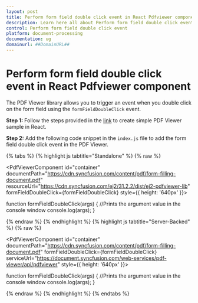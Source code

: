 ```yaml
---
layout: post
title: Perform form field double click event in React Pdfviewer component | Syncfusion
description: Learn here all about Perform form field double click event in Syncfusion React Pdfviewer component of Syncfusion Essential JS 2 and more.
control: Perform form field double click event
platform: document-processing
documentation: ug
domainurl: ##DomainURL##
---
```


# Perform form field double click event in React Pdfviewer component

The PDF Viewer library allows you to trigger an event when you double click on the form field using the `formFieldDoubleClick` event.

**Step 1:** Follow the steps provided in the [link](https://help.syncfusion.com/document-processing/pdf/pdf-viewer/react/getting-started/) to create simple PDF Viewer sample in React.

**Step 2:** Add the following code snippet in the `index.js` file to add the form field double click event in the PDF Viewer.

{% tabs %}
{% highlight js tabtitle="Standalone" %}
{% raw %}

<PdfViewerComponent
  id="container"
  documentPath="https://cdn.syncfusion.com/content/pdf/form-filling-document.pdf"
  resourceUrl="https://cdn.syncfusion.com/ej2/31.2.2/dist/ej2-pdfviewer-lib"
  formFieldDoubleClick={formFieldDoubleClick}
  style={{ height: '640px' }}>
</PdfViewerComponent>

function formFieldDoubleClick(args) {
    //Prints the argument value in the console window
    console.log(args);
  }

{% endraw %}
{% endhighlight %}
{% highlight js tabtitle="Server-Backed" %}
{% raw %}

<PdfViewerComponent
  id="container"
  documentPath="https://cdn.syncfusion.com/content/pdf/form-filling-document.pdf"
  formFieldDoubleClick={formFieldDoubleClick}
  serviceUrl="https://document.syncfusion.com/web-services/pdf-viewer/api/pdfviewer"
  style={{ height: '640px' }}>
</PdfViewerComponent>

function formFieldDoubleClick(args) {
    //Prints the argument value in the console window
    console.log(args);
  }

{% endraw %}
{% endhighlight %}
{% endtabs %}